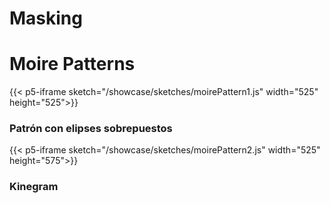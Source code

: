 # Masking

# Moire Patterns

{{< p5-iframe sketch="/showcase/sketches/moirePattern1.js" width="525" height="525">}}

### Patrón con elipses sobrepuestos

{{< p5-iframe sketch="/showcase/sketches/moirePattern2.js" width="525" height="575">}}

### Kinegram


